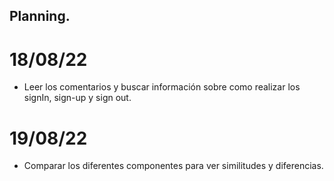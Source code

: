 
## Planning.

# 18/08/22
- Leer los comentarios y buscar información sobre como realizar los signIn, sign-up y sign out. 

# 19/08/22
- Comparar los diferentes componentes para ver similitudes y diferencias.

